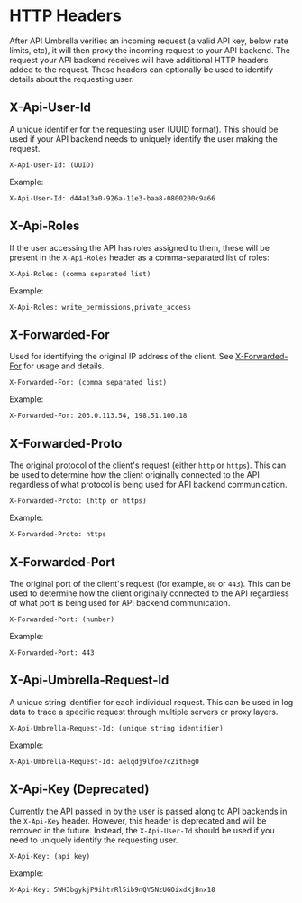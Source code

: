 # HTTP Headers

After API Umbrella verifies an incoming request (a valid API key, below rate limits, etc), it will then proxy the
incoming request to your API backend. The request your API backend receives will have additional HTTP headers added to
the request. These headers can optionally be used to identify details about the requesting user.

## X-Api-User-Id

A unique identifier for the requesting user (UUID format). This should be used if your API backend needs to uniquely
identify the user making the request.

```text
X-Api-User-Id: (UUID)
```

Example:

```text
X-Api-User-Id: d44a13a0-926a-11e3-baa8-0800200c9a66
```

## X-Api-Roles

If the user accessing the API has roles assigned to them, these will be present in the `X-Api-Roles` header as a
comma-separated list of roles:

```text
X-Api-Roles: (comma separated list)
```

Example:

```text
X-Api-Roles: write_permissions,private_access
```

## X-Forwarded-For

Used for identifying the original IP address of the client. See
[X-Forwarded-For](https://en.wikipedia.org/wiki/X-Forwarded-For) for usage and details.

```text
X-Forwarded-For: (comma separated list)
```

Example:

```text
X-Forwarded-For: 203.0.113.54, 198.51.100.18
```

## X-Forwarded-Proto

The original protocol of the client's request (either `http` or `https`). This can be used to determine how the client
originally connected to the API regardless of what protocol is being used for API backend communication.

```text
X-Forwarded-Proto: (http or https)
```

Example:

```text
X-Forwarded-Proto: https
```

## X-Forwarded-Port

The original port of the client's request (for example, `80` or `443`). This can be used to determine how the client
originally connected to the API regardless of what port is being used for API backend communication.

```text
X-Forwarded-Port: (number)
```

Example:

```text
X-Forwarded-Port: 443
```

## X-Api-Umbrella-Request-Id

A unique string identifier for each individual request. This can be used in log data to trace a specific request through
multiple servers or proxy layers.

```text
X-Api-Umbrella-Request-Id: (unique string identifier)
```

Example:

```text
X-Api-Umbrella-Request-Id: aelqdj9lfoe7c2itheg0
```

## X-Api-Key (Deprecated)

Currently the API passed in by the user is passed along to API backends in the `X-Api-Key` header. However, this header
is deprecated and will be removed in the future. Instead, the `X-Api-User-Id` should be used if you need to uniquely
identify the requesting user.

```text
X-Api-Key: (api key)
```

Example:

```text
X-Api-Key: 5WH3bgykjP9ihtrRl5ib9nQY5NzUGOixdXjBnx18
```
